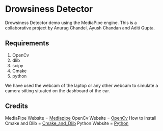 # Drowsiness Detector
Drowsiness Detector demo using the MediaPipe engine.
This is a collaborative project by Anurag Chandel, Ayush Chandan and Aditi Gupta.
## Requirements
1. OpenCv
2. dlib
3. scipy
4. Cmake
5. python
   
We have used the webcam of the laptop or any other webcam to simulate a camera sitting situated on the dashboard of the car. 



## Credits

MediaPipe Website = [Mediapipe](https://google.github.io/mediapipe/#:~:text=MediaPipe%20offers%20cross%2Dplatform%2C%20customizable,desktop%2Fcloud%2C%20web%20and%20IoT)
OpenCv Website = [OpenCv](https://opencv.org/)
How to install Cmake and Dlib = [Cmake_and_Dlib](https://www.geeksforgeeks.org/how-to-install-dlib-library-for-python-in-windows-10/)
Python Website = [Python](https://www.python.org/)








 
